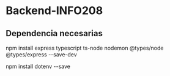 # Backend-INFO208

## Dependencia necesarias

npm install express typescript ts-node nodemon @types/node @types/express --save-dev

npm install dotenv --save

